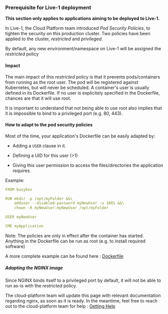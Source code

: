 ### Prerequisite for Live-1 deployment

**This section only applies to applications aiming to be deployed to Live-1.**

In Live-1, the Cloud Platform team introduced _Pod Security Policies_, to tighten the security on this production cluster.
Two policies have been applied to the cluster, _restricted_ and _privileged_.

By default, any new environment/namespace on Live-1 will be assigned the _restricted_ policy

#### Impact

The main impact of this _restricted_ policy is that it prevents pods/containers
from running as the root user.  The pod will be registered against Kubernetes,
but will never be scheduled.  A container's user is usually defined in its
Dockerfile. If no user is explicitely specified in the Dockerfile, chances are
that it will use root.

It is important to understand that not being able to use root also implies that it is impossible to bind to a privileged port (e.g. 80, 443).

#### How to adapt to the pod security policies

Most of the time, your application's Dockerfile can be easily adapted by:

 - Adding a `USER` clause in it.

 - Defining a UID for this user (>1)

 - Giving this user permission to access the files/directories the application requires.


Example:

```yaml
FROM busybox

RUN mkdir -p /opt/myFolder &&\
    adduser --disabled-password myNewUser -u 1001 &&\
    chown -R myNewUser:myNewUser /opt/myFolder

USER myNewUser

CMD myApplication
```

Note: The policies are only in effect after the container has started. Anything in the Dockerfile can be run as root (e.g. to install required software)

A more complete example can be found here :  [Dockerfile](https://github.com/ministryofjustice/cloud-platform-multi-container-demo-app/blob/master/rails-app/Dockerfile)

##### Adapting the NGINX image

Since NGINX binds itself to a privileged port by default, it will not be able to run as-is with the _restricted_ policy.

The cloud-platform team will update this page with relevant documentation regarding nginx, as soon as it is ready.
In the meantime, feel free to reach out to the cloud-platform team for help : [Getting Help](getting-help.html)
